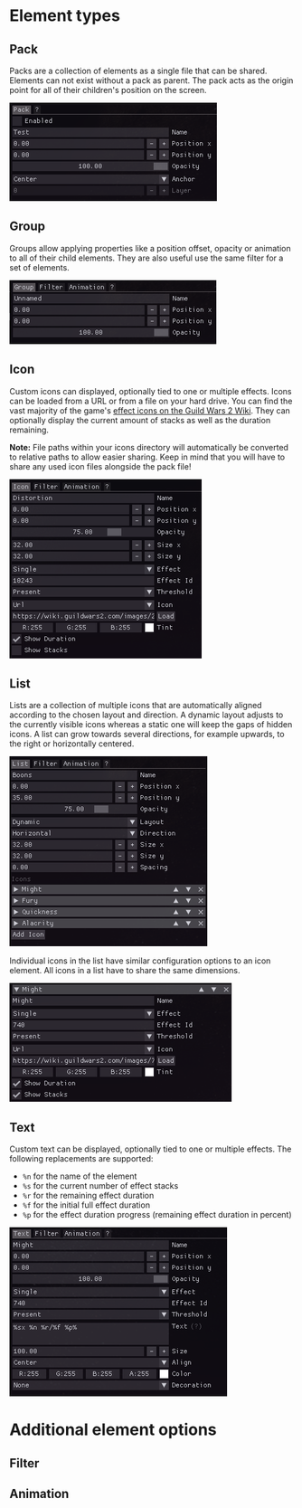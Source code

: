 # Element types

## Pack
Packs are a collection of elements as a single file that can be shared.
Elements can not exist without a pack as parent.
The pack acts as the origin point for all of their children's position on the screen.

![Pack](img/pack.png)


## Group
Groups allow applying properties like a position offset, opacity or animation to all of their child elements.
They are also useful use the same filter for a set of elements.

![Group](img/group.png)


## Icon
Custom icons can displayed, optionally tied to one or multiple effects.
Icons can be loaded from a URL or from a file on your hard drive.
You can find the vast majority of the game's [effect icons on the Guild Wars 2 Wiki](https://wiki.guildwars2.com/wiki/Category:Effect_icons).
They can optionally display the current amount of stacks as well as the duration remaining.

**Note:** File paths within your icons directory will automatically be converted to relative paths to allow easier sharing.
Keep in mind that you will have to share any used icon files alongside the pack file!

![Icon](img/icon.png)


## List
Lists are a collection of multiple icons that are automatically aligned according to the chosen layout and direction.
A dynamic layout adjusts to the currently visible icons whereas a static one will keep the gaps of hidden icons.
A list can grow towards several directions, for example upwards, to the right or horizontally centered.

![List](img/list.png)

Individual icons in the list have similar configuration options to an icon element.
All icons in a list have to share the same dimensions.

![List Icon](img/list-icon.png)


## Text
Custom text can be displayed, optionally tied to one or multiple effects.
The following replacements are supported:
- `%n` for the name of the element
- `%s` for the current number of effect stacks
- `%r` for the remaining effect duration
- `%f` for the initial full effect duration
- `%p` for the effect duration progress (remaining effect duration in percent)

![Text](img/text.png)

# Additional element options

## Filter

## Animation
